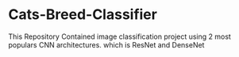 # Cats-Breed-Classifier
This Repository Contained image classification project using 2 most populars CNN architectures. which is ResNet and DenseNet
